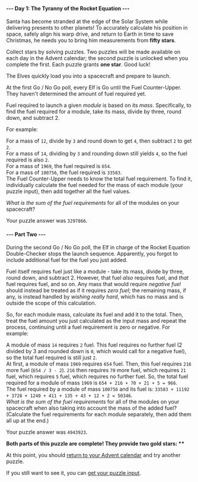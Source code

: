 #### --- Day 1: The Tyranny of the Rocket Equation ---

Santa has become stranded at the edge of the Solar System while delivering presents to other planets! To accurately calculate his position in space, safely align his warp drive, and return to Earth in time to save Christmas, he needs you to bring him measurements from **fifty stars**.  

Collect stars by solving puzzles. Two puzzles will be made available on each day in the Advent calendar; the second puzzle is unlocked when you complete the first. Each puzzle grants **one star**. Good luck!  

The Elves quickly load you into a spacecraft and prepare to launch.  

At the first Go / No Go poll, every Elf is Go until the Fuel Counter-Upper. They haven't determined the amount of fuel required yet.  

Fuel required to launch a given _module_ is based on its _mass_. Specifically, to find the fuel required for a module, take its mass, divide by three, round down, and subtract 2.  

For example:  

For a mass of `12`, divide by `3` and round down to get `4`, then subtract `2` to get `2`.  
For a mass of `14`, dividing by `3` and rounding down still yields `4`, so the fuel required is also `2`.  
For a mass of `1969`, the fuel required is `654`.  
For a mass of `100756`, the fuel required is `33583`.  
The Fuel Counter-Upper needs to know the total fuel requirement. To find it, individually calculate the fuel needed for the mass of each module (your puzzle input), then add together all the fuel values.  

_What is the sum of the fuel requirements_ for all of the modules on your spacecraft?  

Your puzzle answer was `3297866`.  

#### --- Part Two ---

During the second Go / No Go poll, the Elf in charge of the Rocket Equation Double-Checker stops the launch sequence. Apparently, you forgot to include additional fuel for the fuel you just added.  

Fuel itself requires fuel just like a module - take its mass, divide by three, round down, and subtract 2. However, that fuel _also_ requires fuel, and _that_ fuel requires fuel, and so on. Any mass that would require _negative fuel_ should instead be treated as if it requires _zero fuel_; the remaining mass, if any, is instead handled by _wishing really hard_, which has no mass and is outside the scope of this calculation.  

So, for each module mass, calculate its fuel and add it to the total. Then, treat the fuel amount you just calculated as the input mass and repeat the process, continuing until a fuel requirement is zero or negative. For example:  

A module of mass `14` requires `2` fuel. This fuel requires no further fuel (2 divided by 3 and rounded down is `0`, which would call for a negative fuel), so the total fuel required is still just `2`.  
At first, a module of mass `1969` requires `654` fuel. Then, this fuel requires `216` more fuel (`654 / 3 - 2`). `216` then requires `70` more fuel, which requires `21` fuel, which requires `5` fuel, which requires no further fuel. So, the total fuel required for a module of mass `1969` is `654 + 216 + 70 + 21 + 5 = 966`.  
The fuel required by a module of mass `100756` and its fuel is: `33583 + 11192 + 3728 + 1240 + 411 + 135 + 43 + 12 + 2 = 50346`.  
_What is the sum of the fuel requirements_ for all of the modules on your spacecraft when also taking into account the mass of the added fuel? (Calculate the fuel requirements for each module separately, then add them all up at the end.)  

Your puzzle answer was `4943923`.  

**Both parts of this puzzle are complete! They provide two gold stars: \*\***  

At this point, you should [return to your Advent calendar](https://adventofcode.com/2019) and try another puzzle.  

If you still want to see it, you can [get your puzzle input](https://adventofcode.com/2019/day/1/input).